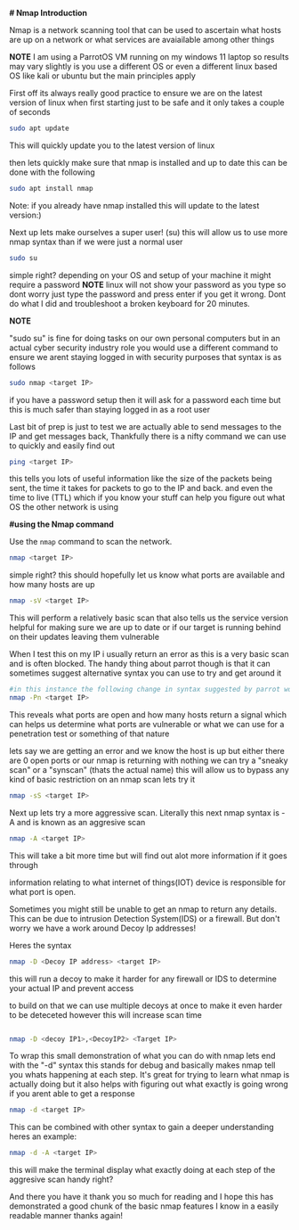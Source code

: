 **# Nmap Introduction**

 Nmap is a network scanning tool that can be used to ascertain what hosts are up on a network or what services are avaiailable among other things
 
**NOTE** I am using a ParrotOS VM running on my windows 11 laptop so results may vary slightly is you use a different OS or even a different linux based OS like kali or ubuntu but the main principles apply

First off its always really good practice to ensure we are on the latest version of linux when first starting just to be safe and it only takes a couple of seconds
```bash
sudo apt update
```
This will quickly update you to the latest version of linux 

then lets quickly make sure that nmap is installed and up to date this can be done with the following 
```bash
sudo apt install nmap
```
Note: if you already have nmap installed this will update to the latest version:)

Next up lets make ourselves a super user! (su) this will allow us to use more nmap syntax than if we were just a normal user
```bash
sudo su
```
simple right? depending on your OS and setup of your machine it might require a password **NOTE** linux will not show your password as you type so dont worry just type the password and press enter if you get it wrong. Dont do what I did and troubleshoot a broken keyboard for 20 minutes.

**NOTE**

"sudo su" is fine for doing tasks on our own personal computers but in an actual cyber security industry role you would use a different command to ensure we arent staying logged in with security purposes that syntax is as follows

```bash
sudo nmap <target IP>
```

if you have a password setup then it will ask for a password each time but this is much safer than staying logged in as a root user

Last bit of prep is just to test we are actually able to send messages to the IP and get messages back, Thankfully there is a nifty command we can use to quickly and easily find out
```bash
ping <target IP>
```
this tells you lots of useful information like the size of the packets being sent, the time it takes for packets to go to the IP and back. and even the time to live (TTL) which if you know your stuff can help you figure out what OS the other network is using


**#using the Nmap command**

Use the `nmap` command to scan the network.

```bash
nmap <target IP>
```

simple right? this should hopefully let us know what ports are available and how many hosts are up

```bash
nmap -sV <target IP>
```

This will perform a relatively basic scan that also tells us the service version helpful for making sure we are up to date or if our target is running behind on their updates leaving them vulnerable

When I test this on my IP i usually return an error as this is a very basic scan and is often blocked. The handy thing about parrot though is that it can sometimes suggest alternative syntax you can use to try and get around it
```bash
#in this instance the following change in syntax suggested by parrot worked a charm
nmap -Pn <target IP>
```
This reveals what ports are open and how many hosts return a signal which can helps us determine what ports are vulnerable or what we can use for a penetration test or something of that nature

lets say we are getting an error and we know the host is up but either there are 0 open ports or our nmap is returning with nothing we can try a "sneaky scan" or a "synscan" (thats the actual name) this will allow us to bypass any kind of basic restriction on an nmap scan lets try it

```bash
nmap -sS <target IP>
```

Next up lets try a more aggressive scan. Literally this next nmap syntax is -A and is known as an aggresive scan

```bash
nmap -A <target IP>
```
This will take a bit more time but will find out alot more information if it goes through 

information relating to what internet of things(IOT) device is responsible for what port is open. 

Sometimes you might still be unable to get an nmap to return any details. This can be due to intrusion Detection System(IDS) or a firewall. But don't worry we have a work around Decoy Ip addresses!

Heres the syntax
```bash
nmap -D <Decoy IP address> <target IP>
```

this will run a decoy to make it harder for any firewall or IDS to determine your actual IP and prevent access 

to build on that we can use multiple decoys at once to make it even harder to be deteceted however this will increase scan time

```bash

nmap -D <decoy IP1>,<DecoyIP2> <Target IP>
```

To wrap this small demonstration of what you can do with nmap lets end with the "-d" syntax this stands for debug and basically makes nmap tell you whats happening at each step. It's great for trying to learn what nmap is actually doing but it also helps with figuring out what exactly is going wrong if you arent able to get a response

```bash
nmap -d <target IP>
```

This can be combined with other syntax to gain a deeper understanding heres an example:

```bash
nmap -d -A <target IP>
```
this will make the terminal display what exactly doing at each step of the aggresive scan handy right?

And there you have it thank you so much for reading and I hope this has demonstrated a good chunk of the basic nmap features I know in a easily readable manner thanks again!


